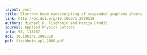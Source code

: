 ```yaml
---
layout: post
title: Electron beam nanosculpting of suspended graphene sheets
link: http://dx.doi.org/10.1063/1.2980518
authors: Michael D. Fischbein and Marija Drndić
journal: Applied Physics Letters
info: 93, 113107
doi: 10.1063/1.2980518 
pdf: fischbein_apl_2008.pdf

---
```

